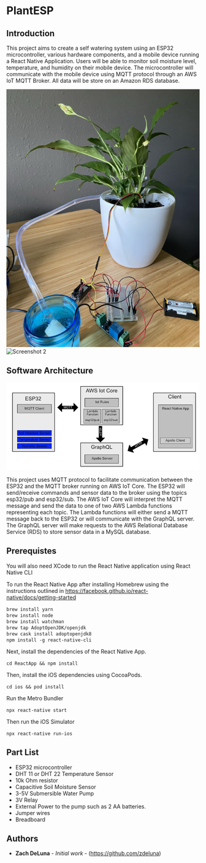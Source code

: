 # PlantESP

## Introduction

This project aims to create a self watering system using an ESP32 microcontroller, various hardware components, and a mobile device running a React Native Application. Users will be able to monitor soil moisture level, temperature, and humidity on their mobile device. The microcontroller will communicate with the mobile device using MQTT protocol through an AWS IoT MQTT Broker. All data will be store on an Amazon RDS database.

![Screenshot 1](/docs/images/hardware-setup.png "Screenshot 1")
![Screenshot 2](/docs/images/walkthrough.gif "Screenshot 2")

## Software Architecture

![Screenshot 3](/docs/images/software_architecture.png "Screenshot 3")

This project uses MQTT protocol to facilitate communication between the ESP32 and the MQTT broker running on AWS IoT Core. The ESP32 will send/receive commands and sensor data to the broker using the topics esp32/pub and esp32/sub. The AWS IoT Core will interpret the MQTT message and send the data to one of two AWS Lambda functions representing each topic. The Lambda functions will either send a MQTT message back to the ESP32 or will communicate with the GraphQL server. The GraphQL server will make requests to the AWS Relational Database Service (RDS) to store sensor data in a MySQL database.

## Prerequistes

You will also need XCode to run the React Native application using React Native CLI

To run the React Native App after installing Homebrew using the instructions outlined in https://facebook.github.io/react-native/docs/getting-started

```
brew install yarn
brew install node
brew install watchman
brew tap AdoptOpenJDK/openjdk
brew cask install adoptopenjdk8
npm install -g react-native-cli
```

Next, install the dependencies of the React Native App.

```
cd ReactApp && npm install
```

Then, install the iOS dependencies using CocoaPods.

```
cd ios && pod install
```

Run the Metro Bundler

```
npx react-native start
```

Then run the iOS Simulator

```
npx react-native run-ios
```

## Part List

-   ESP32 microcontroller
-   DHT 11 or DHT 22 Temperature Sensor
-   10k Ohm resistor
-   Capacitive Soil Moisture Sensor
-   3-5V Submersible Water Pump
-   3V Relay
-   External Power to the pump such as 2 AA batteries.
-   Jumper wires
-   Breadboard

## Authors

-   **Zach DeLuna** - _Initial work_ - (https://github.com/zdeluna)
